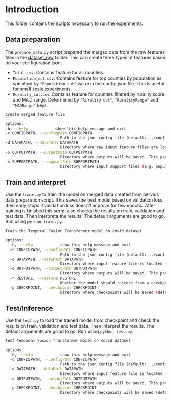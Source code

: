 # Introduction

This folder contains the scripts necessary to run the experiments.

## Data preparation

The `prepare_data.py` script prepared the merged data from the raw features files in the [dataset_raw](../../dataset_raw/) folder. This can create three types of features based on your configuration json.

* `Total.csv`: Contains feature for all counties.
* `Population_cut.csv`: Contains feature for top counties by population as specified by `"Population cut"` value in the config.json file. This is useful for small scale experiments.
* `Rurality_cut.csv`: Contains feature for counties filtered by rurality score and MAD range. Determined by `"Rurality cut"`, `"RuralityRange"` and `"MADRange"` keys.

```bash
Create merged feature file

options:
-h, --help            show this help message and exit
-c CONFIGPATH, --configPath CONFIGPATH
                        Path to the json config file (default: ../config_2022_May.json)
-d DATAPATH, --dataPath DATAPATH
                        Directory where raw input feature files are located (default: ../../dataset_raw/CovidMay17-2022)
-o OUTPUTPATH, --outputPath OUTPUTPATH
                        Directory where outputs will be saved. This path will be created if it does not exist. (default: ../2022_May/)
-s SUPPORTPATH, --supportPath SUPPORTPATH
                        Directory where input support files (e.g. population, rurality) are located (default: ../../dataset_raw/Support files)
```

## Train and interpret

Use the `train.py` to train the model on merged data created from pervius data preparation script. This saves the best model based on validation loss, then early stops if validation loss doesn't improve for few epochs. After training is finished this script also checks the results on train, validation and test data. Then interprets the results. The default arguments are good to go. Run using `python train.py`.

```bash
Train the Temporal Fusion Transformer model on covid dataset

options:
  -h, --help            show this help message and exit
  -c CONFIGPATH, --configPath CONFIGPATH
                        Path to the json config file (default: ../config_2022_May.json)
  -d DATAPATH, --dataPath DATAPATH
                        Directory where input feature file is located (default: ../2022_May/Population_cut.csv)
  -o OUTPUTPATH, --outputPath OUTPUTPATH
                        Directory where outputs will be saved. This path will be created if it does not exist (default: ../output)
  -r RESTORE, --restore RESTORE
                        Whether the model should restore from a checkpoint (default: False)
  -p CHECKPOINT, --checkpoint CHECKPOINT
                        Directory where checkpoints will be saved (default: ../output/checkpoints)
```

## Test/Inference

Use the `test.py` to load the trained model from checkpoint and check the results on train, validation and test data. Then interpret the results. The default arguments are good to go. Run using `python test.py`.

```bash
Test Temporal Fusion Transformer model on covid dataset

options:
  -h, --help            show this help message and exit
  -c CONFIGPATH, --configPath CONFIGPATH
                        Path to the json config file (default: ../config_2022_May.json)
  -d DATAPATH, --dataPath DATAPATH
                        Directory where input feature file is located (default: ../2022_May/Population_cut.csv)
  -o OUTPUTPATH, --outputPath OUTPUTPATH
                        Directory where outputs will be saved. This path will be created if it does not exist (default: ../output)
  -p CHECKPOINT, --checkpoint CHECKPOINT
                        Directory where checkpoints will be saved (default: ../output/checkpoints)
```